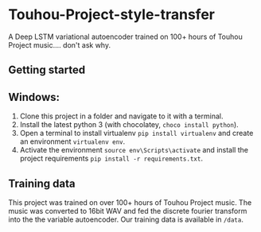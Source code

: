# Touhou-Project-style-transfer
A Deep LSTM variational autoencoder trained on 100+ hours of Touhou Project music.... don't ask why.

## Getting started

## Windows:
1. Clone this project in a folder and navigate to it with a terminal.
2. Install the latest python 3 (with chocolatey, `choco install python`).
3. Open a terminal to install virtualenv `pip install virtualenv` and create an environment `virtualenv env`.
4. Activate the environment `source env\Scripts\activate` and install the project requirements `pip install -r requirements.txt`.

## Training data
This project was trained on over 100+ hours of Touhou Project music. The music was converted to 16bit WAV and fed the discrete fourier transform into the the variable autoencoder. Our training data is available in `/data`.
